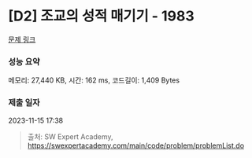 # [D2] 조교의 성적 매기기 - 1983 

[문제 링크](https://swexpertacademy.com/main/code/problem/problemDetail.do?contestProbId=AV5PwGK6AcIDFAUq) 

### 성능 요약

메모리: 27,440 KB, 시간: 162 ms, 코드길이: 1,409 Bytes

### 제출 일자

2023-11-15 17:38



> 출처: SW Expert Academy, https://swexpertacademy.com/main/code/problem/problemList.do